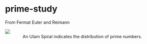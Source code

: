 # prime-study
From Fermat  Euler and Reimann

<img src="https://upload.wikimedia.org/wikipedia/commons/3/34/Spirale_Ulam_150.jpg">
<div align="center">An Ulam Spiral indicates the distribution of prime numbers. </div>
